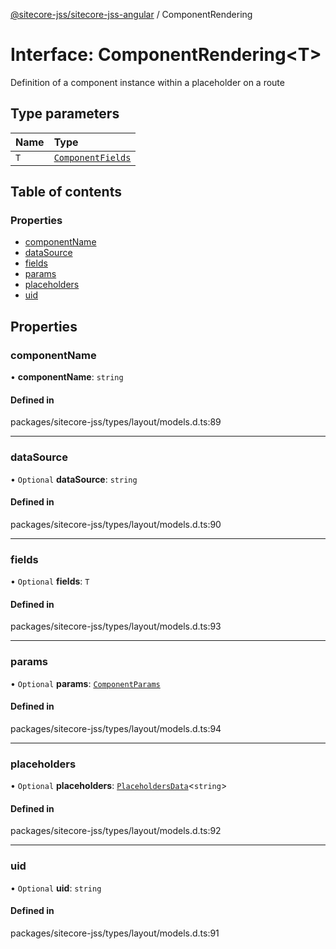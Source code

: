 [@sitecore-jss/sitecore-jss-angular](../README.md) / ComponentRendering

# Interface: ComponentRendering\<T\>

Definition of a component instance within a placeholder on a route

## Type parameters

| Name | Type |
| :------ | :------ |
| `T` | [`ComponentFields`](ComponentFields.md) |

## Table of contents

### Properties

- [componentName](ComponentRendering.md#componentname)
- [dataSource](ComponentRendering.md#datasource)
- [fields](ComponentRendering.md#fields)
- [params](ComponentRendering.md#params)
- [placeholders](ComponentRendering.md#placeholders)
- [uid](ComponentRendering.md#uid)

## Properties

### componentName

• **componentName**: `string`

#### Defined in

packages/sitecore-jss/types/layout/models.d.ts:89

___

### dataSource

• `Optional` **dataSource**: `string`

#### Defined in

packages/sitecore-jss/types/layout/models.d.ts:90

___

### fields

• `Optional` **fields**: `T`

#### Defined in

packages/sitecore-jss/types/layout/models.d.ts:93

___

### params

• `Optional` **params**: [`ComponentParams`](ComponentParams.md)

#### Defined in

packages/sitecore-jss/types/layout/models.d.ts:94

___

### placeholders

• `Optional` **placeholders**: [`PlaceholdersData`](../README.md#placeholdersdata)\<`string`\>

#### Defined in

packages/sitecore-jss/types/layout/models.d.ts:92

___

### uid

• `Optional` **uid**: `string`

#### Defined in

packages/sitecore-jss/types/layout/models.d.ts:91
